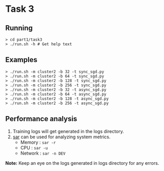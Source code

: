 # Task 3

## Running
```
> cd part1/task3
> ./run.sh -h # Get help text
```

## Examples
```
> ./run.sh -m cluster2 -b 32 -t sync_sgd.py
> ./run.sh -m cluster2 -b 64 -t sync_sgd.py
> ./run.sh -m cluster2 -b 128 -t sync_sgd.py
> ./run.sh -m cluster2 -b 256 -t sync_sgd.py
> ./run.sh -m cluster2 -b 32 -t async_sgd.py
> ./run.sh -m cluster2 -b 64 -t async_sgd.py
> ./run.sh -m cluster2 -b 128 -t async_sgd.py
> ./run.sh -m cluster2 -b 256 -t async_sgd.py
```

## Performance analysis
1. Training logs will get generated in the logs directory.
2. [sar](https://en.wikipedia.org/wiki/Sar_(Unix)) can be used for analyzing
   system metrics.
    * Memory  : `sar -r`
    * CPU     : `sar -u`
    * Network : `sar -n DEV`

**Note:** Keep an eye on the logs generated in logs directory for any errors.
